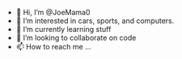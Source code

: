 - 👋 Hi, I’m @JoeMama0
- 👀 I’m interested in cars, sports, and computers.
- 🌱 I’m currently learning stuff
- 💞️ I’m looking to collaborate on code
- 📫 How to reach me ...

<!---
JoeMama0/JoeMama0 is a ✨ special ✨ repository because its `README.md` (this file) appears on your GitHub profile.
You can click the Preview link to take a look at your changes.
--->
